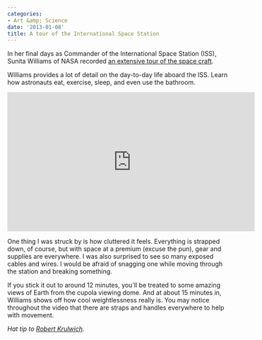 ```yaml
---
categories:
- Art &amp; Science
date: '2013-01-08'
title: A tour of the International Space Station
---
```


In her final days as Commander of the International Space Station (ISS), Sunita Williams of NASA recorded <a href="https://www.youtube.com/watch?v=doN4t5NKW-k">an extensive tour of the space craft</a>.

Williams provides a lot of detail on the day-to-day life aboard the ISS. Learn how astronauts eat, exercise, sleep, and even use the bathroom.

<iframe width="560" height="315" src="https://www.youtube.com/embed/doN4t5NKW-k?rel=0" frameborder="0" allowfullscreen></iframe>

One thing I was struck by is how cluttered it feels. Everything is strapped down, of course, but with space at a premium (excuse the pun), gear and supplies are everywhere. I was also surprised to see so many exposed cables and wires. I would be afraid of snagging one while moving through the station and breaking something.

If you stick it out to around 12 minutes, you'll be treated to some amazing views of Earth from the cupola viewing dome. And at about 15 minutes in, Williams shows off how cool weightlessness really is. You may notice throughout the video that there are straps and handles everywhere to help with movement.

<em>Hat tip to <a href="http://www.npr.org/blogs/krulwich/2013/01/03/168537433/big-hair-no-sitting-velcroed-to-your-pillow-what-it-s-like-to-live-weightlessly?ft=1&amp;f=5500502">Robert Krulwich</a>.</em>